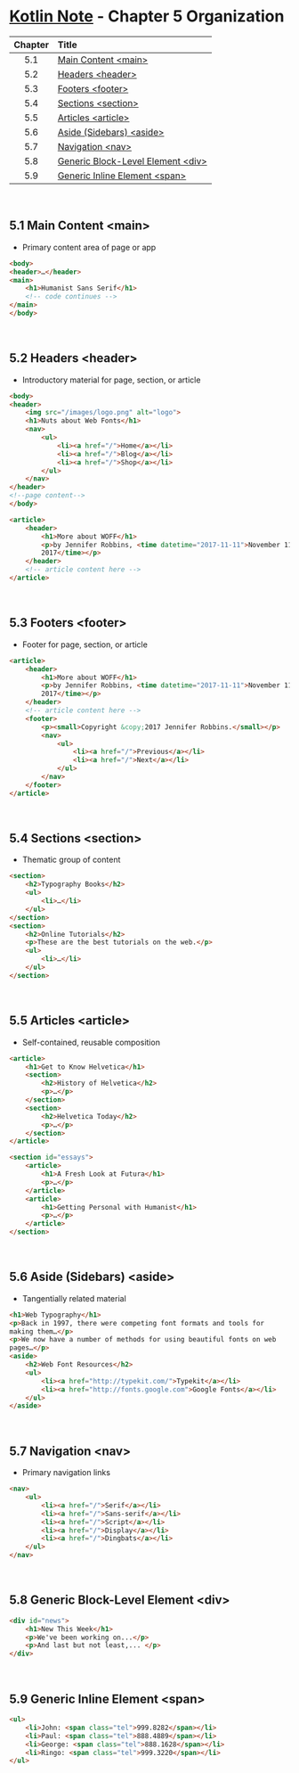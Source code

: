 # [Kotlin Note](../../README.md) - Chapter 5 Organization
| Chapter | Title |
| :-: | :- |
| 5.1 | [Main Content \<main>](#51-main-content-main) |
| 5.2 | [Headers \<header>](#52-headers-header) |
| 5.3 | [Footers \<footer>](#53-footers-footer) |
| 5.4 | [Sections \<section>](#54-sections-section) |
| 5.5 | [Articles \<article>](#55-articles-article) |
| 5.6 | [Aside (Sidebars) \<aside>](#56-aside-sidebars-aside) |
| 5.7 | [Navigation \<nav>](#57-navigation-nav) |
| 5.8 | [Generic Block-Level Element \<div>](#58-generic-block-level-element-div) |
| 5.9 | [Generic Inline Element \<span>](#59-generic-inline-element-span) |

<br>

## 5.1 Main Content \<main>
- Primary content area of page or app
```html
<body>
<header>…</header>
<main>
    <h1>Humanist Sans Serif</h1>
    <!-- code continues -->
</main>
</body>
```

<br>

## 5.2 Headers \<header>
- Introductory material for page, section, or article
```html
<body>
<header>
    <img src="/images/logo.png" alt="logo">
    <h1>Nuts about Web Fonts</h1>
    <nav>
        <ul>
            <li><a href="/">Home</a></li>
            <li><a href="/">Blog</a></li>
            <li><a href="/">Shop</a></li>
        </ul>
    </nav>
</header>
<!--page content-->
</body>
```
```html
<article>
    <header>
        <h1>More about WOFF</h1>
        <p>by Jennifer Robbins, <time datetime="2017-11-11">November 11,
        2017</time></p>
    </header>
    <!-- article content here -->
</article>
```

<br>

## 5.3 Footers \<footer>
- Footer for page, section, or article
```html
<article>
    <header>
        <h1>More about WOFF</h1>
        <p>by Jennifer Robbins, <time datetime="2017-11-11">November 11,
        2017</time></p>
    </header>
    <!-- article content here -->
    <footer>
        <p><small>Copyright &copy;2017 Jennifer Robbins.</small></p>
        <nav>
            <ul>
                <li><a href="/">Previous</a></li>
                <li><a href="/">Next</a></li>
            </ul>
        </nav>
    </footer>
</article>
```

<br>

## 5.4 Sections \<section>
- Thematic group of content
```html
<section>
    <h2>Typography Books</h2>
    <ul>
        <li>…</li>
    </ul>
</section>
<section>
    <h2>Online Tutorials</h2>
    <p>These are the best tutorials on the web.</p>
    <ul>
        <li>…</li>
    </ul>
</section>
```

<br>

## 5.5 Articles \<article>
- Self-contained, reusable composition
```html
<article>
    <h1>Get to Know Helvetica</h1>
    <section>
        <h2>History of Helvetica</h2>
        <p>…</p>
    </section>
    <section>
        <h2>Helvetica Today</h2>
        <p>…</p>
    </section>
</article>
```
```html
<section id="essays">
    <article>
        <h1>A Fresh Look at Futura</h1>
        <p>…</p>
    </article>
    <article>
        <h1>Getting Personal with Humanist</h1>
        <p>…</p>
    </article>
</section>
```

<br>

## 5.6 Aside (Sidebars) \<aside>
- Tangentially related material
```html
<h1>Web Typography</h1>
<p>Back in 1997, there were competing font formats and tools for
making them…</p>
<p>We now have a number of methods for using beautiful fonts on web
pages…</p>
<aside>
    <h2>Web Font Resources</h2>
    <ul>
        <li><a href="http://typekit.com/">Typekit</a></li>
        <li><a href="http://fonts.google.com">Google Fonts</a></li>
    </ul>
</aside>
```

<br>

## 5.7 Navigation \<nav>
- Primary navigation links
```html
<nav>
    <ul>
        <li><a href="/">Serif</a></li>
        <li><a href="/">Sans-serif</a></li>
        <li><a href="/">Script</a></li>
        <li><a href="/">Display</a></li>
        <li><a href="/">Dingbats</a></li>
    </ul>
</nav>
```

<br>

## 5.8 Generic Block-Level Element \<div>
```html
<div id="news">
    <h1>New This Week</h1>
    <p>We've been working on...</p>
    <p>And last but not least,... </p>
</div>
```

<br>

## 5.9 Generic Inline Element \<span>
```html
<ul>
    <li>John: <span class="tel">999.8282</span></li>
    <li>Paul: <span class="tel">888.4889</span></li>
    <li>George: <span class="tel">888.1628</span></li>
    <li>Ringo: <span class="tel">999.3220</span></li>
</ul>
```

<br>
